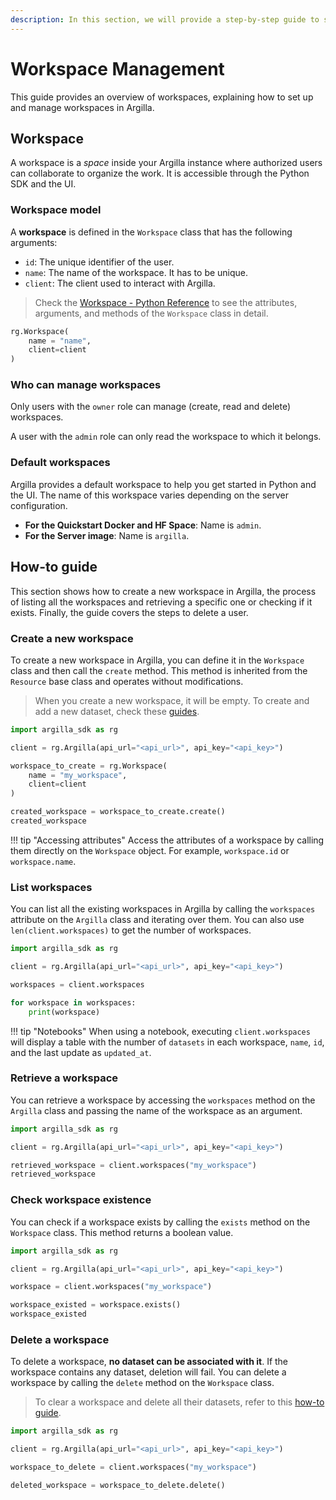 ```yaml
---
description: In this section, we will provide a step-by-step guide to show how to manage workspaces.
---
```


# Workspace Management

This guide provides an overview of workspaces, explaining how to set up and manage workspaces in Argilla.

## Workspace

A workspace is a *space* inside your Argilla instance where authorized users can collaborate to organize the work. It is accessible through the Python SDK and the UI.

### Workspace model

A **workspace** is defined in the `Workspace` class that has the following arguments:

* `id`: The unique identifier of the user.
* `name`: The name of the workspace. It has to be unique.
* `client`: The client used to interact with Argilla.

> Check the [Workspace - Python Reference](../../reference/argilla_sdk/workspaces.md) to see the attributes, arguments, and methods of the `Workspace` class in detail.

```python
rg.Workspace(
    name = "name",
    client=client
)
```

### Who can manage workspaces

Only users with the `owner` role can manage (create, read and delete) workspaces.

A user with the `admin` role can only read the workspace to which it belongs.

### Default workspaces

Argilla provides a default workspace to help you get started in Python and the UI. The name of this workspace varies depending on the server configuration.

- **For the Quickstart Docker and HF Space**: Name is `admin`.
- **For the Server image**: Name is `argilla`.

## How-to guide

This section shows how to create a new workspace in Argilla, the process of listing all the workspaces and retrieving a specific one or checking if it exists. Finally, the guide covers the steps to delete a user.

### Create a new workspace

To create a new workspace in Argilla, you can define it in the `Workspace` class and then call the `create` method. This method is inherited from the `Resource` base class and operates without modifications.

> When you create a new workspace, it will be empty. To create and add a new dataset, check these [guides](../dataset/index.md).

```python
import argilla_sdk as rg

client = rg.Argilla(api_url="<api_url>", api_key="<api_key>")

workspace_to_create = rg.Workspace(
    name = "my_workspace",
    client=client
)

created_workspace = workspace_to_create.create()
created_workspace
```
!!! tip "Accessing attributes"
    Access the attributes of a workspace by calling them directly on the `Workspace` object. For example, `workspace.id` or `workspace.name`.

### List workspaces

You can list all the existing workspaces in Argilla by calling the `workspaces` attribute on the `Argilla` class and iterating over them. You can also use `len(client.workspaces)` to get the number of workspaces.

```python
import argilla_sdk as rg

client = rg.Argilla(api_url="<api_url>", api_key="<api_key>")

workspaces = client.workspaces

for workspace in workspaces:
    print(workspace)
```
!!! tip "Notebooks"
    When using a notebook, executing `client.workspaces` will display a table with the number of `datasets` in each workspace, `name`, `id`, and the last update as `updated_at`.

### Retrieve a workspace

You can retrieve a workspace by accessing the `workspaces` method on the `Argilla` class and passing the name of the workspace as an argument.

```python
import argilla_sdk as rg

client = rg.Argilla(api_url="<api_url>", api_key="<api_key>")

retrieved_workspace = client.workspaces("my_workspace")
retrieved_workspace
```

### Check workspace existence

You can check if a workspace exists by calling the `exists` method on the `Workspace` class. This method returns a boolean value.

```python
import argilla_sdk as rg

client = rg.Argilla(api_url="<api_url>", api_key="<api_key>")

workspace = client.workspaces("my_workspace")

workspace_existed = workspace.exists()
workspace_existed
```

### Delete a workspace

To delete a workspace, **no dataset can be associated with it**. If the workspace contains any dataset, deletion will fail. You can delete a workspace by calling the `delete` method on the `Workspace` class.

> To clear a workspace and delete all their datasets, refer to this [how-to guide](../dataset/dataset.md).

```python
import argilla_sdk as rg

client = rg.Argilla(api_url="<api_url>", api_key="<api_key>")

workspace_to_delete = client.workspaces("my_workspace")

deleted_workspace = workspace_to_delete.delete()
```